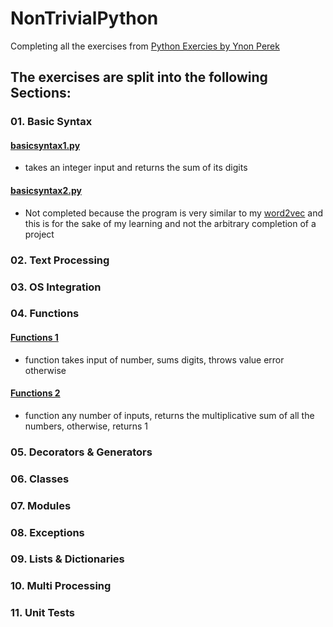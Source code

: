 # NonTrivialPython
Completing all the exercises from [Python Exercies by Ynon Perek](https://www.ynonperek.com/2017/09/21/python-exercises/?utm_source=mybridge&amp;utm_medium=blog&amp;utm_campaign=read_more)


## The exercises are split into the following Sections:
### 01. Basic Syntax
#### [basicsyntax1.py](./basicsyntax1.py)
 - takes an integer input and returns the sum of its digits
#### [basicsyntax2.py](./basicsyntax2.py)
 - Not completed because the program is very similar to my [word2vec](https://github.com/manvillej/Word2Vec/blob/master/word2vec.py) and this is for the sake of my learning and not the arbitrary completion of a project
### 02. Text Processing
### 03. OS Integration
### 04. Functions
#### [Functions 1](./basicsyntax1.py)
 - function takes input of number, sums digits, throws value error otherwise
#### [Functions 2](./Function2.py)
 - function any number of inputs, returns the multiplicative sum of all the numbers, otherwise, returns 1
### 05. Decorators & Generators
### 06. Classes
### 07. Modules
### 08. Exceptions
### 09. Lists & Dictionaries
### 10. Multi Processing
### 11. Unit Tests
